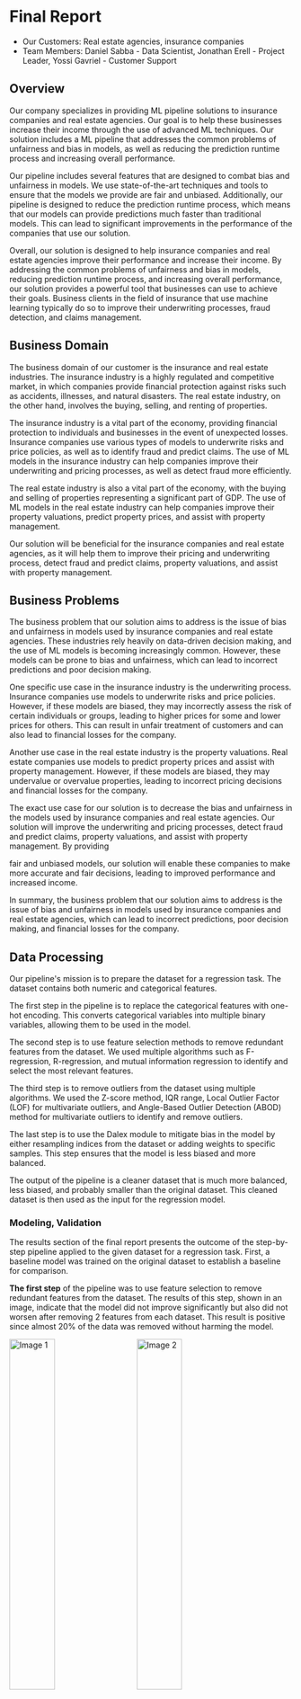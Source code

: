 # Final Report

- Our Customers: Real estate agencies, insurance companies
- Team Members: Daniel Sabba - Data Scientist, Jonathan Erell - Project Leader, Yossi Gavriel - Customer Support

## Overview
Our company specializes in providing ML pipeline solutions to insurance companies and real estate agencies. Our goal is to help these businesses increase their income through the use of advanced ML techniques. Our solution includes a ML pipeline that addresses the common problems of unfairness and bias in models, as well as reducing the prediction runtime process and increasing overall performance.

Our pipeline includes several features that are designed to combat bias and unfairness in models. We use state-of-the-art techniques and tools to ensure that the models we provide are fair and unbiased. Additionally, our pipeline is designed to reduce the prediction runtime process, which means that our models can provide predictions much faster than traditional models. This can lead to significant improvements in the performance of the companies that use our solution. <br>

Overall, our solution is designed to help insurance companies and real estate agencies improve their performance and increase their income.
By addressing the common problems of unfairness and bias in models, reducing prediction runtime process, and increasing overall performance, our solution provides a powerful tool that businesses can use to achieve their goals.
Business clients in the field of insurance that use machine learning typically do so to improve their underwriting processes, fraud detection, and claims management.

## Business Domain

The business domain of our customer is the insurance and real estate industries. The insurance industry is a highly regulated and competitive market, in which companies provide financial protection against risks such as accidents, illnesses, and natural disasters. The real estate industry, on the other hand, involves the buying, selling, and renting of properties.

The insurance industry is a vital part of the economy, providing financial protection to individuals and businesses in the event of unexpected losses. Insurance companies use various types of models to underwrite risks and price policies, as well as to identify fraud and predict claims. The use of ML models in the insurance industry can help companies improve their underwriting and pricing processes, as well as detect fraud more efficiently.

The real estate industry is also a vital part of the economy, with the buying and selling of properties representing a significant part of GDP. The use of ML models in the real estate industry can help companies improve their property valuations, predict property prices, and assist with property management.

Our solution will be beneficial for the insurance companies and real estate agencies, as it will help them to improve their pricing and underwriting process, detect fraud and predict claims, property valuations, and assist with property management.

## Business Problems

The business problem that our solution aims to address is the issue of bias and unfairness in models used by insurance companies and real estate agencies. These industries rely heavily on data-driven decision making, and the use of ML models is becoming increasingly common. However, these models can be prone to bias and unfairness, which can lead to incorrect predictions and poor decision making.

One specific use case in the insurance industry is the underwriting process. Insurance companies use models to underwrite risks and price policies. However, if these models are biased, they may incorrectly assess the risk of certain individuals or groups, leading to higher prices for some and lower prices for others. This can result in unfair treatment of customers and can also lead to financial losses for the company.

Another use case in the real estate industry is the property valuations. Real estate companies use models to predict property prices and assist with property management. However, if these models are biased, they may undervalue or overvalue properties, leading to incorrect pricing decisions and financial losses for the company.

The exact use case for our solution is to decrease the bias and unfairness in the models used by insurance companies and real estate agencies. Our solution will improve the underwriting and pricing processes, detect fraud and predict claims, property valuations, and assist with property management. By providing

fair and unbiased models, our solution will enable these companies to make more accurate and fair decisions, leading to improved performance and increased income.

In summary, the business problem that our solution aims to address is the issue of bias and unfairness in models used by insurance companies and real estate agencies, which can lead to incorrect predictions, poor decision making, and financial losses for the company.

## Data Processing

Our pipeline's mission is to prepare the dataset for a regression task. The dataset contains both numeric and categorical features.

The first step in the pipeline is to replace the categorical features with one-hot encoding. This converts categorical variables into multiple binary variables, allowing them to be used in the model.

The second step is to use feature selection methods to remove redundant features from the dataset. We used multiple algorithms such as F-regression, R-regression, and mutual information regression to identify and select the most relevant features.

The third step is to remove outliers from the dataset using multiple algorithms. We used the Z-score method, IQR range, Local Outlier Factor (LOF) for multivariate outliers, and Angle-Based Outlier Detection (ABOD) method for multivariate outliers to identify and remove outliers.

The last step is to use the Dalex module to mitigate bias in the model by either resampling indices from the dataset or adding weights to specific samples. This step ensures that the model is less biased and more balanced.

The output of the pipeline is a cleaner dataset that is much more balanced, less biased, and probably smaller than the original dataset. This cleaned dataset is then used as the input for the regression model.

### Modeling, Validation

The results section of the final report presents the outcome of the step-by-step pipeline applied to the given dataset for a regression task. First, a baseline model was trained on the original dataset to establish a baseline for comparison.

**The first step** of the pipeline was to use feature selection to remove redundant features from the dataset. The results of this step, shown in an image, indicate that the model did not improve significantly but also did not worsen after removing 2 features from each dataset. This result is positive since almost 20% of the data was removed without harming the model. 
<div>
  <img src="images/FS_boston.png" alt="Image 1" style="float:left; width:40%; margin-right:5%;"/>
  <img src="images/FS_motor.png" alt="Image 2" style="float:left; width:40%;"/>
</div>
<div style="clear:both;"></div>
<p>Figure 1: Feature Selection Method - Boston and French Motor Datasets</p>

**The second step** was to remove outliers from the dataset using multiple methods such as Z-score, IQR range, and PyOD for univariate and multivariate features. The results, shown in an image, indicate that the model improved on both datasets after cleaning the dataset from outliers. Additionally, by cleaning a small amount of data, the model was made simpler and faster for later runs.

<div>
  <img src="images/OD_boston.png" alt="Image 1" style="float:left; width:40%; margin-right:5%;"/>
  <img src="images/OD_motor.png" alt="Image 2" style="float:left; width:40%;"/>
</div>
<div style="clear:both;"></div>
<p>Figure 2: Outliers Removal Method - Boston and French Motor Datasets</p>

**The third step** was to measure the model's fairness for each feature by checking for bias towards a particular feature or subgroup. If bias was found, the method of resampling or reweighting the feature was applied during the fitting of the pipeline. The results, shown in an image, indicate that the model improved significantly for the Boston dataset and less so for the Motor dataset, making it more generalized and less biased. Features such as Indus, CRIM, and PTRATIO were identified as biased and reweighting them resulted in better results for the Boston dataset.
<div>
  <img src="images/Boston-df.png" alt="Image 1" style="float:left; width:40%; margin-right:5%;"/>
  <img src="images/Boston-Graph.png" alt="Image 2" style="float:left; width:40%;"/>
</div>
<div style="clear:both;"></div>
<p>Figure 3: Fairness check on Boston's Dataset - Boston and French Motor Datasets</p>

<div>
  <img src="images/Dalex_boston.png" alt="Image 1" style="float:left; width:40%; margin-right:5%;"/>
  <img src="images/Dalex_motor.png" alt="Image 2" style="float:left; width:40%;"/>
</div>
<div style="clear:both;"></div>
<p>Figure 4: Dalex Fairness Method - Boston and French Motor Datasets</p>

Finally, all the methods were combined in the order of feature elimination, outlier detection and removal, and unfairness detection. The results, to be discussed later, indicate that the model did not improve in terms of the MAE metric, but it was more generalized, less biased, and much faster.

<div>
  <img src="images/final_boston.png" alt="Image 1" style="float:left; width:40%; margin-right:5%;"/>
  <img src="images/final_motor.png" alt="Image 2" style="float:left; width:40%;"/>
</div>
<div style="clear:both;"></div>
<p>Figure 5: All methods combined - Boston and French Motor Datasets</p>

## Solution Architecture
* **What data do we expect? Raw data in the customer data sources (e.g. on-prem files, SQL, on-prem Hadoop etc.)**
  * We are expecting that the clients data will be on-prem csv files (structured).
  * Sampled data enough for modeling 

* **What tools and data storage/analytics resources will be used in the solution**
  * Pandas for data storage
  * SKlearn's stat filters and models
  * SKlearn's pipeline for pipeline creation
  * Dalex package
  * PyOD package
  
* **How will the score or operationalized web service(s) (RRS and/or BES) be consumed in the business workflow of the customer? If applicable, write down pseudo code for the APIs of the web service calls.**
  * Our pipeline will be fused in each of the data-scientists day-to-day work, with easy implementation and customization, providing better performance than common base model with plug-and-evaluate approach
* **How will the customer use the model results to make decisions**
  * The customer will view model scores and will decide whether to choose different pipeline params or not.
* **Data movement pipeline in production**
  * In production, a serving function / serving graph holding the pipeline implementation for easy data manipulation in production.
  * When files are stored on cloud providers, proper credentials has to be declared. ()
* **Make a 1 slide diagram showing the end to end data flow and decision architecture**
  ![my diagram](my_diagram.jpg)
    * If there is a substantial change in the customer's business workflow, make a before/after diagram showing the data flow.

## Learnings

**Project Execution**
We have learnt some potential learnings around the customer engagement process:

* Understanding the customer's pain points: By engaging with your customers, you have likely gained a deep understanding of the specific challenges they face and the areas where they need the most help.

* Building trust: Building trust with your customers is crucial for any business, and it is likely that you have developed a strong rapport with your insurance company and real estate agency clients through your engagement process.

* Communicating effectively: Engaging with your customers has likely helped you to develop effective communication strategies that allow you to clearly explain the value of your services and how they can help the customers to achieve their goals.

* Adapting to customer's needs: Customer engagement allows you to understand the unique needs of your clients, and adapt your solutions to better meet those needs.

* Learning about the industry trends: Engaging with your customers also allows you to stay up-to-date on industry trends and changes, which can help you to identify new opportunities for growth and innovation.

* Building a good reputation: Good customer engagement leads to good reputation among the customers, which leads to more business opportunities.

* Building long-term relationships: Engaging with your customers on a regular basis helps to build long-term relationships, which can lead to repeat business and positive word-of-mouth recommendations.

**Data Science**

Through our experience in the field of data science, we have gained multiple insights:
* Implementing data cleaning algorithms can significantly improve the efficiency and ease of the learning process.
* By adjusting the data using both the Dalex module and outlier detection, we have gained a deeper understanding of the data.
* Even if combining multiple methods together in the pipeline does not improve the model's accuracy, each method individually can provide benefits.
* While the model's accuracy may not have improved based on its metrics, other aspects such as generalization, the size of the dataset used, runtime, and bias may have improved.

**Specific Challenges**
One of the major challenges faced during this project was the nature of the data. Both the insurance company's and French motor's datasets were sourced from real-life scenarios, which resulted in them being inherently biased and containing outliers. A significant portion of our efforts was dedicated to cleaning and preprocessing the data, utilizing various methods to make it more manageable and suitable for learning. The goal was to reduce bias and increase generalizability in order to improve the effectiveness of our models.

## Links
https://github.com/DanielSabba/MLOps22

## Future Work
Based on the results obtained during this project, we believe that there are several areas that merit further exploration in future work. One potential avenue for improvement is to utilize different datasets with higher dimensions and more features. The datasets used in this project were preprocessed and clean, which may have resulted in suboptimal performance. Utilizing "dirtier" and more extensive datasets may yield better results. Additionally, we may experiment with different random seeds for solutions that rely on randomness. For example, in the case of the Dalex fairness model, we observed that different random seeds sometimes resulted in worse models, and not always improved the model. Another area to explore is trying different combinations of our solutions, such as altering the order of feature selection, outliers removal, and fairness check. Lastly, we may also consider tuning the hyperparameters for Dalex, outliers removal and feature selection to further optimize the performance of our models.

